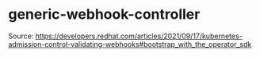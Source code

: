 # generic-webhook-controller

Source: https://developers.redhat.com/articles/2021/09/17/kubernetes-admission-control-validating-webhooks#bootstrap_with_the_operator_sdk